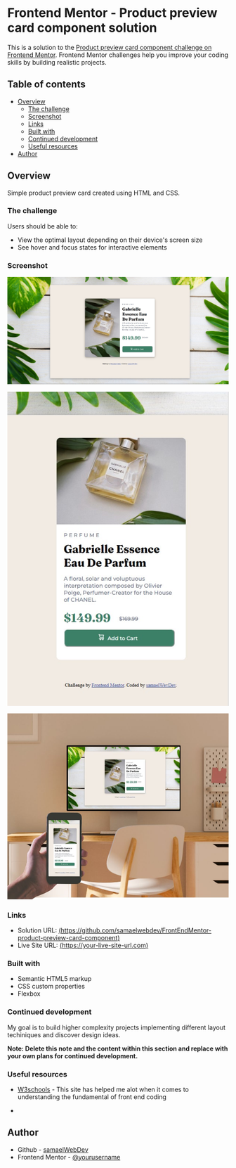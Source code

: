 # Frontend Mentor - Product preview card component solution

This is a solution to the [Product preview card component challenge on Frontend Mentor](https://www.frontendmentor.io/challenges/product-preview-card-component-GO7UmttRfa). Frontend Mentor challenges help you improve your coding skills by building realistic projects.

## Table of contents

- [Overview](#overview)
  - [The challenge](#the-challenge)
  - [Screenshot](#screenshot)
  - [Links](#links)
  - [Built with](#built-with)
  - [Continued development](#continued-development)
  - [Useful resources](#useful-resources)
- [Author](#author)

## Overview

Simple product preview card created using HTML and CSS.

### The challenge

Users should be able to:

- View the optimal layout depending on their device's screen size
- See hover and focus states for interactive elements

### Screenshot

![](./images/desktop%20design%20screenshot.jpg)

![](./images/mobile%20design%20screenshot.jpg)

![](./images/finished%20product%20preview%20design.jpg)

### Links

- Solution URL: [(https://github.com/samaelwebdev/FrontEndMentor-product-preview-card-component)](https://github.com/samaelwebdev/FrontEndMentor-product-preview-card-component)
- Live Site URL: [(https://your-live-site-url.com)](https://your-live-site-url.com)


### Built with

- Semantic HTML5 markup
- CSS custom properties
- Flexbox

### Continued development

My goal is to build higher complexity projects implementing different layout techiniques and discover design ideas.

**Note: Delete this note and the content within this section and replace with your own plans for continued development.**

### Useful resources

- [W3schools](https://www.w3schools.com/) - This site has helped me alot when it comes to understanding the fundamental of front end coding

*

## Author

- Github - [samaelWebDev](https://github.com/samaelwebdev)
- Frontend Mentor - [@yourusername](https://www.frontendmentor.io/profile/samaelwebdev)



